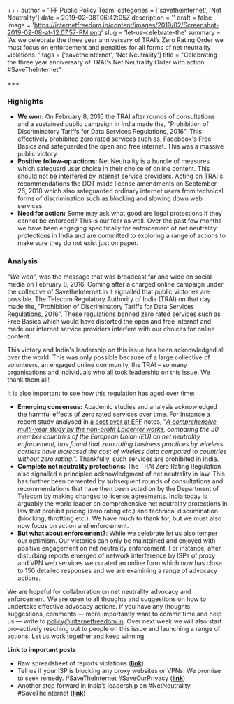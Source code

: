 +++
author = 'IFF Public Policy Team'
categories = ['savetheinternet', 'Net Neutrality']
date = 2019-02-08T06:42:05Z
description = ''
draft = false
image = 'https://internetfreedom.in/content/images/2019/02/Screenshot-2019-02-08-at-12.07.57-PM.png'
slug = 'let-us-celebrate-the'
summary = 'As we celebrate the three year anniversary of TRAI’s Zero Rating Order we must focus on enforcement and penalties for all forms of net neutrality violations. '
tags = ['savetheinternet', 'Net Neutrality']
title = "Celebrating the three year anniversary of TRAI's Net Neutrality Order with action #SaveTheInternet"

+++


### Highlights

* **We won:** On February 8, 2016 the TRAI after rounds of consultations and a sustained public campaign in India made the, "Prohibition of Discriminatory Tariffs for Data Services Regulations, 2016". This effectively prohibited zero rated services such as, Facebook's Free Basics and safeguarded the open and free internet. This was a massive public victory.
* **Positive follow-up actions:** Net Neutrality is a bundle of measures which safeguard user choice in their choice of online content. This should not be interfered by internet service providers. Acting on TRAI's recommendations the DOT made license amendments on September 26, 2018 which also safeguarded ordinary internet users from technical forms of discrimination such as blocking and slowing down web services.
* **Need for action:** Some may ask what good are legal protections if they cannot be enforced? This is our fear as well. Over the past few months we have been engaging specifically for enforcement of net neutrality protections in India and are committed to exploring a range of actions to make sure they do not exist just on paper.

### Analysis

"_We won_", was the message that was broadcast far and wide on social media on February 8, 2016. Coming after a charged online campaign under the collective of SavetheInternet.in it signalled that public victories are possible. The Telecom Regulatory Authority of India (TRAI) on that day made the, "Prohibition of Discriminatory Tariffs for Data Services Regulations, 2016". These regulations banned zero rated services such as Free Basics which would have distorted the open and free internet and made our internet service providers interfere with our choices for online content.

This victory and India's leadership on this issue has been acknowledged all over the world. This was only possible because of a large collective of volunteers, an engaged online community, the TRAI –  so many organisations and individuals who all took leadership on this issue. We thank them all!

It is also important to see how this regulation has aged over time:

* **Emerging consensus:** Academic studies and analysis acknowledged the harmful effects of zero rated services over time. For instance a recent study analysed in [a post over at EFF](https://www.eff.org/deeplinks/2019/02/countries-zero-rating-have-more-expensive-wireless-broadband-countries-without-it) notes, "[_A comprehensive multi-year study by the non-profit Epicenter.works_](https://en.epicenter.works/document/1522)_, comparing the 30 member countries of the European Union (EU) on net neutrality enforcement, has found that zero rating business practices by wireless carriers have increased the cost of wireless data compared to countries without zero rating."._ Thankfully, such services are prohibited in India.
* **Complete net neutrality protections:** The TRAI Zero Rating Regulation also signalled a principled acknowledgment of net neutrality in law. This has further been cemented by subsequent rounds of consultations and recommendations that have then been acted on by the Department of Telecom by making changes to license agreements. India today is arguably the world leader on comprehensive net neutrality protections in law that prohibit pricing (zero rating etc.) and technical discrimination (blocking, throttling etc.). We have much to thank for, but we must also now focus on action and enforcement.
* **But what about enforcement?**: While we celebrate let us also temper our optimism. Our victories can only be maintained and enjoyed with positive engagement on net neutrality enforcement. For instance, after disturbing reports emerged of network interference by ISPs of proxy and VPN web services we curated an online form which now has close to 150 detailed responses and we are examining a range of advocacy actions.

We are hopeful for collaboration on net neutrality advocacy and enforcement. We are open to all thoughts and suggestions on how to undertake effective advocacy actions. If you have any thoughts, suggestions, comments — more importantly want to commit time and help us — write to policy@internetfreedom.in. Over next week we will also start pro-actively reaching out to people on this issue and launching a range of actions. Let us work together and keep winning.

**Link to important posts**

* Raw spreadsheet of reports violations ([**link**](https://docs.google.com/spreadsheets/d/1O5ToesR8HCcH6bmP_s7s5jN6YlYw4t4l-ovCpmY7xyc/edit#gid=1822363676))
* Tell us if your ISP is blocking any proxy websites or VPNs. We promise to seek remedy. #SaveTheInternet #SaveOurPrivacy ([**link**](https://internetfreedom.in/tell-us-if-your-isp-is-blocking-any-proxy-or-vpns-we-promise-to-seek-remedy-savetheinternet-saveourprivacy/))
* Another step forward in India’s leadership on #NetNeutrality #SaveTheInternet ([**link**](https://internetfreedom.in/another-step-forward-in-indias-leadership-on-net-neutrality/))



